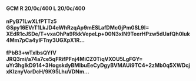 #### GCM R 20/0c/400 L 20/0c/400
**nPyB71LwXLfPTTz5**<br/>**GSpy16EVrT1LkJD4eWhRzqAp9mESLafDMcGjPm0SL9I=**<br/>**XEdR1cJSDe/T+vxaOhPa9RkkVepeLp+00N3xlN9TeerHPzw5dUafQh0Iuk4Mm7pCa4ylFTny3UGXpX1R...**<br/><br/>
**fPbB3+wTxlbsQYfV**<br/>**JRQ3mi/a74a7ce5qFRifPFnj4MiCZ0TiqVXOU5LgFGY=**<br/>**uYr3hgIkD914+3HogskdyBMlbuEeCyDgyBVMAUi9TC4+2zMb0q5XWDcjxKIznyVorDcH/9K95LhuVDNm...**
